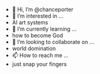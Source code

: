 - 👋 Hi, I’m @chanceporter
- 👀 I’m interested in ...
- AI art systems
- 🌱 I’m currently learning ...
- how to become God
- 💞️ I’m looking to collaborate on ...
- world domination
- 📫 How to reach me ...
- just snap your fingers

<!---
chanceporter/chanceporter is a ✨ special ✨ repository because its `README.md` (this file) appears on your GitHub profile.
You can click the Preview link to take a look at your changes.
--->
